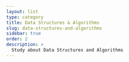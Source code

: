 ```yaml
---
layout: list
type: category
title: Data Structures & Algorithms
slug: data-structures-and-algorithms
sidebar: true
order: 2
description: >
  Study about Data Structures and Algorithms
---
```

